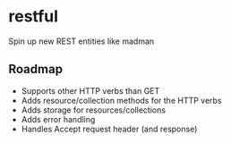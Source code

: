 # restful

Spin up new REST entities like madman

## Roadmap

- Supports other HTTP verbs than GET
- Adds resource/collection methods for the HTTP verbs
- Adds storage for resources/collections
- Adds error handling
- Handles Accept request header (and response)
